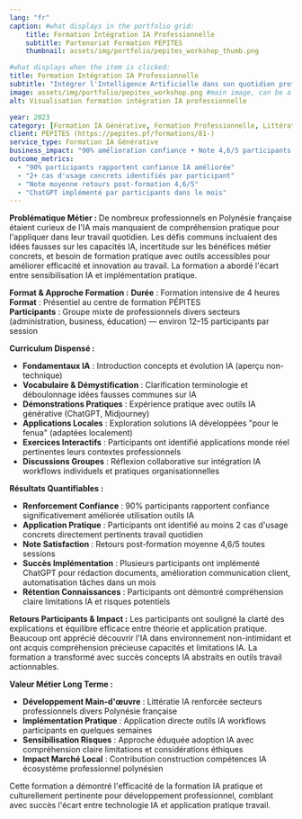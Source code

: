 ```yaml
---
lang: "fr"
caption: #what displays in the portfolio grid:
    title: Formation Intégration IA Professionnelle
    subtitle: Partenariat Formation PÉPITES
    thumbnail: assets/img/portfolio/pepites_workshop_thumb.png

#what displays when the item is clicked:
title: Formation Intégration IA Professionnelle
subtitle: "Intégrer l'Intelligence Artificielle dans son quotidien professionnel"
image: assets/img/portfolio/pepites_workshop.png #main image, can be a link or a file in assets/img/portfolio
alt: Visualisation formation intégration IA professionnelle

year: 2023
category: [Formation IA Générative, Formation Professionnelle, Littératie IA]
client: PÉPITES (https://pepites.pf/formations/81-)
service_type: Formation IA Générative
business_impact: "90% amélioration confiance • Note 4,6/5 participants • Implémentation IA pratique en 30 jours"
outcome_metrics:
  - "90% participants rapportent confiance IA améliorée"
  - "2+ cas d'usage concrets identifiés par participant"
  - "Note moyenne retours post-formation 4,6/5"
  - "ChatGPT implémenté par participants dans le mois"
---
```


**Problématique Métier :**
De nombreux professionnels en Polynésie française étaient curieux de l'IA mais manquaient de compréhension pratique pour l'appliquer dans leur travail quotidien. Les défis communs incluaient des idées fausses sur les capacités IA, incertitude sur les bénéfices métier concrets, et besoin de formation pratique avec outils accessibles pour améliorer efficacité et innovation au travail. La formation a abordé l'écart entre sensibilisation IA et implémentation pratique.

**Format & Approche Formation :**
**Durée** : Formation intensive de 4 heures  
**Format** : Présentiel au centre de formation PÉPITES  
**Participants** : Groupe mixte de professionnels divers secteurs (administration, business, éducation) — environ 12–15 participants par session  

**Curriculum Dispensé :**
- **Fondamentaux IA** : Introduction concepts et évolution IA (aperçu non-technique)
- **Vocabulaire & Démystification** : Clarification terminologie et déboulonnage idées fausses communes sur IA
- **Démonstrations Pratiques** : Expérience pratique avec outils IA générative (ChatGPT, Midjourney)
- **Applications Locales** : Exploration solutions IA développées "pour le fenua" (adaptées localement)
- **Exercices Interactifs** : Participants ont identifié applications monde réel pertinentes leurs contextes professionnels
- **Discussions Groupes** : Réflexion collaborative sur intégration IA workflows individuels et pratiques organisationnelles

**Résultats Quantifiables :**
- **Renforcement Confiance** : 90% participants rapportent confiance significativement améliorée utilisation outils IA
- **Application Pratique** : Participants ont identifié au moins 2 cas d'usage concrets directement pertinents travail quotidien
- **Note Satisfaction** : Retours post-formation moyenne 4,6/5 toutes sessions
- **Succès Implémentation** : Plusieurs participants ont implémenté ChatGPT pour rédaction documents, amélioration communication client, automatisation tâches dans un mois
- **Rétention Connaissances** : Participants ont démontré compréhension claire limitations IA et risques potentiels

**Retours Participants & Impact :**
Les participants ont souligné la clarté des explications et équilibre efficace entre théorie et application pratique. Beaucoup ont apprécié découvrir l'IA dans environnement non-intimidant et ont acquis compréhension précieuse capacités et limitations IA. La formation a transformé avec succès concepts IA abstraits en outils travail actionnables.

**Valeur Métier Long Terme :**
- **Développement Main-d'œuvre** : Littératie IA renforcée secteurs professionnels divers Polynésie française
- **Implémentation Pratique** : Application directe outils IA workflows participants en quelques semaines
- **Sensibilisation Risques** : Approche éduquée adoption IA avec compréhension claire limitations et considérations éthiques
- **Impact Marché Local** : Contribution construction compétences IA écosystème professionnel polynésien

Cette formation a démontré l'efficacité de la formation IA pratique et culturellement pertinente pour développement professionnel, comblant avec succès l'écart entre technologie IA et application pratique travail.